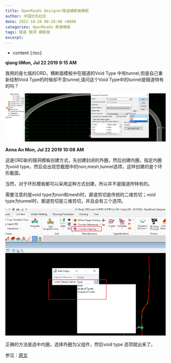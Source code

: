 ```yaml
---
title: OpenRoads Designer隧道横断面模板
author: 中国优先社区
date: 2022-10-28 08:28:00 +0800
categories: OpenRoads 断面模板
tags: 隧道 隧洞 横断面
excerpt: 
---
```

* content
{:toc}

**qiang liMon, Jul 22 2019 9:15 AM**

我用的是七版的ORD，横断面模板中在隧道的Void  Type 中有tunnel,但是自己重新绘制Void Type的时候却不含tunnel,请问这个Void Type中的tunnel是隧道特有的吗？

![](/img/2022/2022-10-28-08-32-10.png)

**Anna An Mon, Jul 22 2019 10:08 AM**

这是ORD新的隧洞模板创建方式，先创建封闭的外圈，然后创建内圈，指定内圈为void type，然后会出现您截图中的non,mesh,tunnel选项，这样创建的是个环形截面。

当然，对于环形模板都可以采用这种方式创建，所以并不是隧道所特有的。

需要注意的是void type为non和mesh时，廊道剪切是传统的二维剪切；void type为tunnel时，廊道剪切是三维剪切，并且会有三个选项。

![](/img/2022/2022-10-28-08-32-24.png)

正确的方法是选中内圈，选择外圈为父组件，然后void type 选项就出来了。

参见：[原文](https://communities.bentley.com/communities/other_communities/chinafirst/f/openroads-powercivil-bridgemaster/182827/ord)